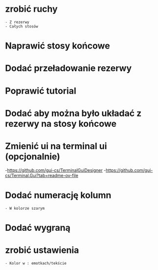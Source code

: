 # zrobić ruchy
    - Z rezerwy
    - Całych stosów

# Naprawić stosy końcowe

# Dodać przeładowanie rezerwy

# Poprawić tutorial

# Dodać aby można było układać z rezerwy na stosy końcowe

# Zmienić ui na terminal ui (opcjonalnie)
 -https://github.com/gui-cs/TerminalGuiDesigner
 -https://github.com/gui-cs/Terminal.Gui?tab=readme-ov-file

# Dodać numerację kolumn
    - W kolorze szarym

# Dodać wygraną

# zrobić ustawienia
    - Kolor w : emotkach/tekście